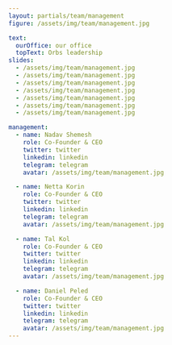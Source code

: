 ```yaml
---
layout: partials/team/management
figure: /assets/img/team/management.jpg

text:
  ourOffice: our office
  topText: Orbs leadership
slides:
  - /assets/img/team/management.jpg
  - /assets/img/team/management.jpg
  - /assets/img/team/management.jpg
  - /assets/img/team/management.jpg
  - /assets/img/team/management.jpg
  - /assets/img/team/management.jpg
  - /assets/img/team/management.jpg

management:
  - name: Nadav Shemesh
    role: Co-Founder & CEO
    twitter: twitter
    linkedin: linkedin
    telegram: telegram
    avatar: /assets/img/team/management.jpg

  - name: Netta Korin
    role: Co-Founder & CEO
    twitter: twitter
    linkedin: linkedin
    telegram: telegram
    avatar: /assets/img/team/management.jpg

  - name: Tal Kol
    role: Co-Founder & CEO
    twitter: twitter
    linkedin: linkedin
    telegram: telegram
    avatar: /assets/img/team/management.jpg

  - name: Daniel Peled
    role: Co-Founder & CEO
    twitter: twitter
    linkedin: linkedin
    telegram: telegram
    avatar: /assets/img/team/management.jpg
---
```

